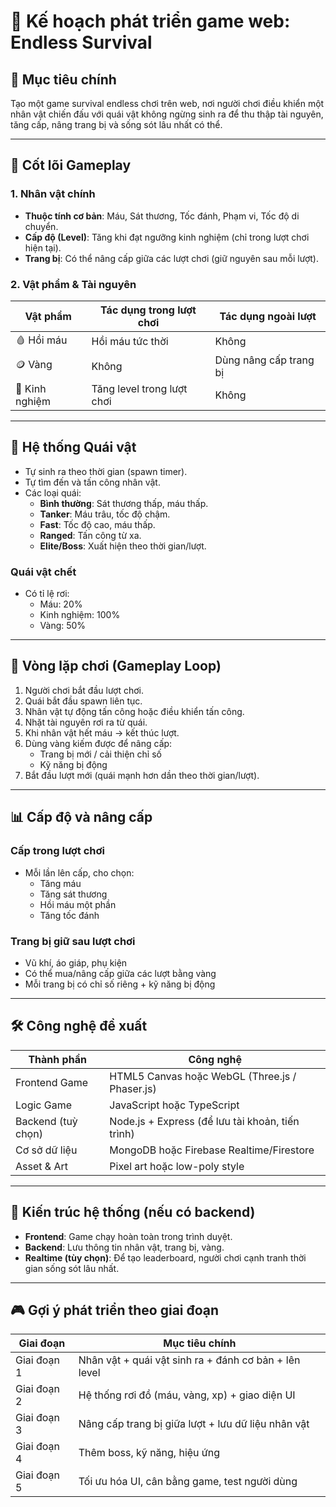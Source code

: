 # 📌 Kế hoạch phát triển game web: Endless Survival

## 🎯 Mục tiêu chính
Tạo một game survival endless chơi trên web, nơi người chơi điều khiển một nhân vật chiến đấu với quái vật không ngừng sinh ra để thu thập tài nguyên, tăng cấp, nâng trang bị và sống sót lâu nhất có thể.

---

## 🧩 Cốt lõi Gameplay

### 1. Nhân vật chính
- **Thuộc tính cơ bản**: Máu, Sát thương, Tốc đánh, Phạm vi, Tốc độ di chuyển.
- **Cấp độ (Level)**: Tăng khi đạt ngưỡng kinh nghiệm (chỉ trong lượt chơi hiện tại).
- **Trang bị**: Có thể nâng cấp giữa các lượt chơi (giữ nguyên sau mỗi lượt).

### 2. Vật phẩm & Tài nguyên

| Vật phẩm     | Tác dụng trong lượt chơi          | Tác dụng ngoài lượt |
|--------------|-----------------------------------|----------------------|
| 🩸 Hồi máu    | Hồi máu tức thời                  | Không                |
| 🪙 Vàng       | Không                             | Dùng nâng cấp trang bị |
| 🌟 Kinh nghiệm| Tăng level trong lượt chơi        | Không                |

---

## 👾 Hệ thống Quái vật

- Tự sinh ra theo thời gian (spawn timer).
- Tự tìm đến và tấn công nhân vật.
- Các loại quái:
  - **Bình thường**: Sát thương thấp, máu thấp.
  - **Tanker**: Máu trâu, tốc độ chậm.
  - **Fast**: Tốc độ cao, máu thấp.
  - **Ranged**: Tấn công từ xa.
  - **Elite/Boss**: Xuất hiện theo thời gian/lượt.

### Quái vật chết
- Có tỉ lệ rơi:
  - Máu: 20%
  - Kinh nghiệm: 100%
  - Vàng: 50%

---

## 🔁 Vòng lặp chơi (Gameplay Loop)

1. Người chơi bắt đầu lượt chơi.
2. Quái bắt đầu spawn liên tục.
3. Nhân vật tự động tấn công hoặc điều khiển tấn công.
4. Nhặt tài nguyên rơi ra từ quái.
5. Khi nhân vật hết máu → kết thúc lượt.
6. Dùng vàng kiếm được để nâng cấp:
   - Trang bị mới / cải thiện chỉ số
   - Kỹ năng bị động
7. Bắt đầu lượt mới (quái mạnh hơn dần theo thời gian/lượt).

---

## 📊 Cấp độ và nâng cấp

### Cấp trong lượt chơi
- Mỗi lần lên cấp, cho chọn:
  - Tăng máu
  - Tăng sát thương
  - Hồi máu một phần
  - Tăng tốc đánh

### Trang bị giữ sau lượt chơi
- Vũ khí, áo giáp, phụ kiện
- Có thể mua/nâng cấp giữa các lượt bằng vàng
- Mỗi trang bị có chỉ số riêng + kỹ năng bị động

---

## 🛠️ Công nghệ đề xuất

| Thành phần          | Công nghệ                                       |
|---------------------|-------------------------------------------------|
| Frontend Game       | HTML5 Canvas hoặc WebGL (Three.js / Phaser.js) |
| Logic Game          | JavaScript hoặc TypeScript                      |
| Backend (tuỳ chọn)  | Node.js + Express (để lưu tài khoản, tiến trình)|
| Cơ sở dữ liệu       | MongoDB hoặc Firebase Realtime/Firestore        |
| Asset & Art         | Pixel art hoặc low-poly style                   |

---

## 🧱 Kiến trúc hệ thống (nếu có backend)

- **Frontend**: Game chạy hoàn toàn trong trình duyệt.
- **Backend**: Lưu thông tin nhân vật, trang bị, vàng.
- **Realtime (tùy chọn)**: Để tạo leaderboard, người chơi cạnh tranh thời gian sống sót lâu nhất.

---

## 🎮 Gợi ý phát triển theo giai đoạn

| Giai đoạn      | Mục tiêu chính                                      |
|----------------|-----------------------------------------------------|
| Giai đoạn 1    | Nhân vật + quái vật sinh ra + đánh cơ bản + lên level |
| Giai đoạn 2    | Hệ thống rơi đồ (máu, vàng, xp) + giao diện UI      |
| Giai đoạn 3    | Nâng cấp trang bị giữa lượt + lưu dữ liệu nhân vật |
| Giai đoạn 4    | Thêm boss, kỹ năng, hiệu ứng                        |
| Giai đoạn 5    | Tối ưu hóa UI, cân bằng game, test người dùng      |